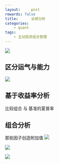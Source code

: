 ```yaml
---
layout:     post
rewards: false
title:      业绩分析
categories:
    - quant
tags:
    - 主动投资组合管理
---
```

![](https://ws3.sinaimg.cn/large/006tNbRwgy1fun8xmbgizj31gm0qyafn.jpg)

## 区分运气与能力
![](https://ws2.sinaimg.cn/large/006tNbRwgy1fun9qszjoxj31iw0oi47s.jpg)

## 基于收益率分析
比较组合 与 基准的夏普率

## 组合分析
那些因子创造附加值
![](https://ws3.sinaimg.cn/large/006tNbRwgy1fuo0okyc7qj31ka0mg40p.jpg)

![](https://ws2.sinaimg.cn/large/006tNbRwgy1fuo28ne4qjj31ig11uwlg.jpg)

![](https://ws4.sinaimg.cn/large/006tNbRwgy1fuo2v8p7kfj31kw0gy7du.jpg)




